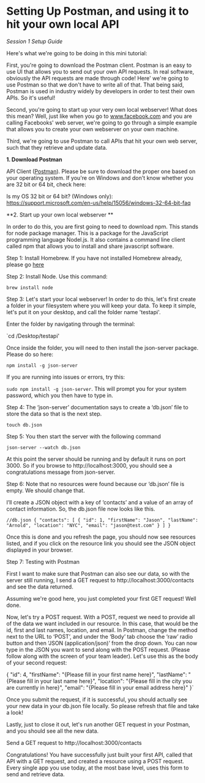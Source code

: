 # Setting Up Postman, and using it to hit your own local API
*Session 1 Setup Guide*

Here's what we're going to be doing in this mini tutorial:

First, you're going to download the Postman client. Postman is an easy to use UI that allows you to send out your own API requests. In real software, obviously the API requests are made through code! Here' we're going to use Postman so that we don't have to write all of that. That being said, Postman is used in industry widely by developers in order to test their own APIs. So it's useful!

Second, you're going to start up your very own local webserver! What does this mean? Well, just like when you go to www.facebook.com and you are calling Facebooks' web server, we're going to go through a simple example that allows you to create your own webserver on your own machine.

Third, we're going to use Postman to call APIs that hit your own web server, such that they retrieve and update data.


**1. Download Postman**

API Client ([Postman](https://www.postman.com/)). Please be sure to download the proper one based on your operating system. If you're on Windows and don't know whether you are 32 bit or 64 bit, check here:

Is my OS 32 bit or 64 bit? (Windows only): https://support.microsoft.com/en-us/help/15056/windows-32-64-bit-faq

**2. Start up your own local webserver **

In order to do this, you are first going to need to download npm. This stands for node package manager. This is a package for the JavaScript programming language Nodel.js. It also contains a command line client called npm that allows you to install and share javascript software.

Step 1: Install Homebrew. If you have not installed Homebrew already, please go [here](/session1/setup_terminal.md)

Step 2: Install Node. Use this command:

`brew install node`

Step 3: Let's start your local webserver! In order to do this, let's first create a folder in your filesystem where you will keep your data. To keep it simple, let's put it on your desktop, and call the folder name 'testapi'.

Enter the folder by navigating through the terminal:

`cd /Desktop/testapi'

Once inside the folder, you will need to then install the json-server package. Please do so here:

`npm install -g json-server`

If you are running into issues or errors, try this:

`sudo npm install -g json-server`. This will prompt you for your system password, which you then have to type in.

Step 4: The ‘json-server’ documentation says to create a ‘db.json’ file to store the data so that is the next step.

`touch db.json`

Step 5: You then start the server with the following command

`json-server --watch db.json`

At this point the server should be running and by default it runs on port 3000. So if you browse to http://localhost:3000, you should see a congratulations message from json-server.

Step 6: Note that no resources were found because our ‘db.json’ file is empty. We should change that.

I’ll create a JSON object with a key of ‘contacts’ and a value of an array of contact information. So, the db.json file now looks like this.


`//db.json
{
  "contacts": [
    {
      "id": 1,
      "firstName": "Jason",
      "lastName": "Arnold",
      "location": "NYC",
      "email": "jason@test.com"
    }
  ]
}`

Once this is done and you refresh the page, you should now see resources listed, and if you click on the resource link you should see the JSON object displayed in your browser.


Step 7: Testing with Postman

First I want to make sure that Postman can also see our data, so with the server still running, I send a GET request to http://localhost:3000/contacts and see the data returned.


Assuming we're good here, you just completed your first GET request! Well done. 

Now, let's try a POST request. With a POST, request we need to provide all of the data we want included in our resource. In this case, that would be the id, first and last names, location, and email. In Postman, change the method next to the URL to ‘POST’, and under the ‘Body’ tab choose the ‘raw’ radio button and then ‘JSON (application/json)’ from the drop down. You can now type in the JSON you want to send along with the POST request. (Please follow along with the screen of your team leader). Let's use this as the body of your second request:

{
  "id": 4,
  "firstName": "{Please fill in your first name here}",
  "lastName": "{Please fill in your last name here}",
  "location": "{Please fill in the city you are currently in here}",
  "email": "{Please fill in your email address here}"
}`

Once you submit the request, if it is successful, you should actually see your new data in your db.json file locally. So please refresh that file and take a look!

Lastly, just to close it out, let's run another GET request in your Postman, and you should see all the new data.


Send a GET request to http://localhost:3000/contacts


Congratulations! You have successfully just built your first API, called that API with a GET request, and created a resource using a POST request. Every single app you use today, at the most base level, uses this form to send and retrieve data.





